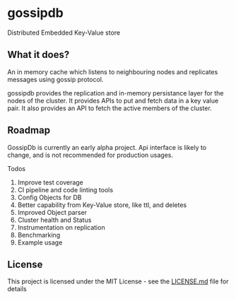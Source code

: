 # gossipdb
Distributed Embedded Key-Value store

## What it does?
An in memory cache which listens to neighbouring nodes and replicates
messages using gossip protocol.

gossipdb provides the replication and in-memory persistance layer for
the nodes of the cluster. It provides APIs to put and fetch data in
a key value pair. It also provides an API to fetch the active members of the cluster.

## Roadmap

GossipDb is currently an early alpha project. Api interface is likely to
change, and is not recommended for production usages.

Todos
1. Improve test coverage
2. CI pipeline and code linting tools
3. Config Objects for DB
4. Better capability from Key-Value store, like ttl, and deletes
5. Improved Object parser
6. Cluster health and Status
7. Instrumentation on replication
8. Benchmarking
9. Example usage

## License

This project is licensed under the MIT License - see the [LICENSE.md](LICENSE.md) file for details
